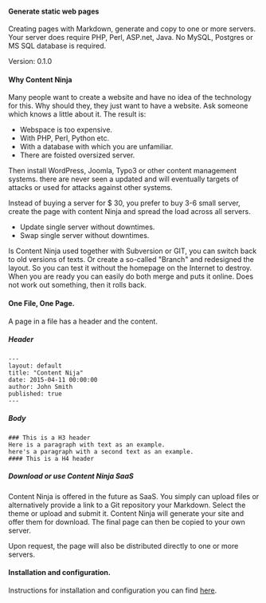#### Generate static web pages

Creating pages with Markdown, generate and copy to one or more servers. 
Your server does require PHP, Perl, ASP.net, Java. No MySQL, Postgres or MS SQL database is required.

Version: 0.1.0

#### Why Content Ninja

Many people want to create a website and have no idea of the technology for this. 
Why should they, they just want to have a website. 
Ask someone which knows a little about it. The result is:

  * Webspace is too expensive.
  * With PHP, Perl, Python etc.
  * With a database with which you are unfamiliar.
  * There are foisted oversized server.

Then install WordPress, Joomla, Typo3 or other content management systems. 
there are never seen a updated and will eventually targets of attacks or used for attacks against other systems.

Instead of buying a server for $ 30, you prefer to buy 3-6 small server, create the page with content Ninja and spread the load across all servers.

  * Update single server without downtimes.
  * Swap single server without downtimes.

Is Content Ninja used together with Subversion or GIT, you can switch back to old versions of texts.
Or create a so-called "Branch" and redesigned the layout. So you can test it without the homepage on the Internet to destroy. 
When you are ready you can easily do both merge and puts it online. Does not work out something, then it rolls back.



#### One File, One Page. 

A page in a file has a header and the content.

##### Header

    ---
    layout: default
    title: "Content Nija"
    date: 2015-04-11 00:00:00
    author: John Smith
    published: true
    ---

##### Body 


    ### This is a H3 header 
    Here is a paragraph with text as an example.
    here's a paragraph with a second text as an example.
    #### This is a H4 header 


##### Download or use Content Ninja SaaS

Content Ninja is offered in the future as SaaS.
You simply can upload files or alternatively provide a link to a Git repository your Markdown. Select the theme or upload and submit it. Content Ninja will generate your site and offer them for download.
The final page can then be copied to your own server.

Upon request, the page will also be distributed directly to one or more servers.


#### Installation and configuration.

Instructions for installation and configuration you can find [here](/installation/).



